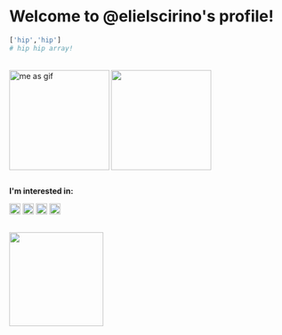 # Welcome to @elielscirino's profile!
```python
['hip','hip']
# hip hip array!
```
<div style="display: inline_block"><br>
  <a href="https://github.com/elielscirino">
  <img width='180px' align='left' alt="me as gif" src="https://media.giphy.com/media/1wuJs6lSVuTVqEeaKq/giphy.gif">
  <img height="180em" src="https://github-readme-stats.vercel.app/api?username=elielscirino&show_icons=true&theme=flag-india&include_all_commits=true&count_private=true&border_radius=0"/>
   </a>
</div>

##

<div style="display: inline_block">
  <p><b>I'm interested in:</b></p>
  <a href="https://www.python.org/"><img alt="Python icon" width='20px' src="https://cdn.jsdelivr.net/gh/devicons/devicon/icons/python/python-original.svg"/></a>
  <a href="https://developer.mozilla.org/pt-BR/docs/Web/HTML"><img alt="HTML icon" width='20px' src="https://cdn.jsdelivr.net/gh/devicons/devicon/icons/html5/html5-original.svg"/></a>
  <a href="https://developer.mozilla.org/pt-BR/docs/Web/CSS"><img alt="CSS icon" width='20px' src="https://cdn.jsdelivr.net/gh/devicons/devicon/icons/css3/css3-original.svg"/></a>
  <a href="https://developer.mozilla.org/pt-BR/docs/Web/JavaScript"><img alt="JavaScript icon" width='20px' src="https://cdn.jsdelivr.net/gh/devicons/devicon/icons/javascript/javascript-original.svg"/></a>
</div>

##

<img height="169em" src="https://github-readme-stats.vercel.app/api/top-langs/?username=elielscirino&layout=compact&langs_count=7&theme=flag-india&border_radius=0"/>
